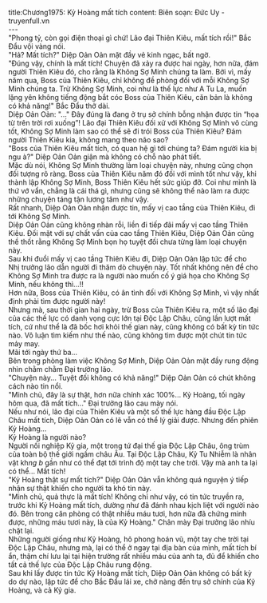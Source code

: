 title:Chương1975: Kỷ Hoàng mất tích
content:
Biên soạn: Đức Uy - truyenfull.vn<br>---<br>"Phong tỷ, còn gọi điện thoại gì chứ! Lão đại Thiên Kiêu, mất tích rồi!" Bắc Đẩu vội vàng nói.<br>"Hả? Mất tích?" Diệp Oản Oản mặt đầy vẻ kinh ngạc, bất ngờ.<br>"Đúng vậy, chính là mất tích! Chuyện đã xảy ra được hai ngày, hơn nữa, đám người Thiên Kiêu đó, cho rằng là Không Sợ Minh chúng ta làm. Bởi vì, mấy năm qua, Boss của Thiên Kiêu, chỉ không đề phòng đối với mỗi Không Sợ Minh chúng ta. Trừ Không Sợ Minh, coi như là thế lực như A Tu La, muốn lặng yên không tiếng động bắt cóc Boss của Thiên Kiêu, căn bản là không có khả năng!" Bắc Đẩu thở dài.<br>Diệp Oản Oản: "..." Đây đúng là đang ở trụ sở chính bỗng nhận được tin “họa từ trên trời rơi xuống”! Lão đại Thiên Kiêu đối xử với Không Sợ Minh vô cùng tốt, Không Sợ Minh làm sao có thể sẽ đi trói Boss của Thiên Kiêu? Đám người Thiên Kiêu kia, không mang theo não sao?<br>"Boss của Thiên Kiêu mất tích, có quan hệ gì tới chúng ta? Đám người kia bị ngu à?" Diệp Oản Oản giận mà không có chỗ nào phát tiết.<br>Mặc dù nói, Không Sợ Minh thường làm loại chuyện này, nhưng cũng chọn đối tượng rõ ràng. Boss của Thiên Kiêu năm đó đối với mình tốt như vậy, khi thành lập Không Sợ Minh, Boss Thiên Kiêu hết sức giúp đỡ. Coi như mình là thứ vớ vẩn, chẳng là cái thá gì, nhưng cũng sẽ không thể nào làm ra được những chuyện táng tận lương tâm như vậy.<br>Rất nhanh, Diệp Oản Oản nhận được tin, mấy vị cao tầng của Thiên Kiêu, đi tới Không Sợ Minh.<br>Diệp Oản Oản cũng không nhàn rỗi, liền đi tiếp đãi mấy vị cao tầng Thiên Kiêu. Đối mặt với sự chất vấn của cao tầng Thiên Kiêu, Diệp Oản Oản cũng thề thốt rằng Không Sợ Minh bọn họ tuyệt đối chưa từng làm loại chuyện này.<br>Sau khi đuổi mấy vị cao tầng Thiên Kiêu đi, Diệp Oản Oản lập tức để cho Nhị trưởng lão dẫn người đi thăm dò chuyện này. Tốt nhất không nên để cho Không Sợ Minh tra được ra là người nào muốn cố ý giá họa cho Không Sợ Minh, nếu không thì…!!<br>Hơn nữa, Boss của Thiên Kiêu, có ân tình đối với Không Sợ Minh, vì vậy nhất định phải tìm được người này!<br>Nhưng mà, sau thời gian hai ngày, trừ Boss của Thiên Kiêu ra, một số lão đại của các thế lực có danh vọng cực lớn tại Độc Lập Châu, cũng lần lượt mất tích, cứ như thể là đã bốc hơi khỏi thế gian này, cũng không có bất kỳ tin tức nào. Vô luận tìm kiếm như thế nào, cũng không tìm được một chút tin tức mảy may.<br>Mãi tới ngày thứ ba…<br>Bên trong phòng làm việc Không Sợ Minh, Diệp Oản Oản mặt đầy rung động nhìn chằm chằm Đại trưởng lão.<br>"Chuyện này... Tuyệt đối không có khả năng!" Diệp Oản Oản có chút không cách nào tin nổi.<br>"Minh chủ, đây là sự thật, hơn nữa chính xác 100%... Kỷ Hoàng, tối ngày hôm qua, đã mất tích..." Đại trưởng lão cau mày nói.<br>Nếu như nói, lão đại của Thiên Kiêu và một số thế lực hàng đầu Độc Lập Châu mất tích, Diệp Oản Oản có lẽ vẫn có thể lý giải được. Nhưng đến phiên Kỷ Hoàng...<br>Kỷ Hoàng là người nào?<br>Người nối nghiệp Kỷ gia, một trong tứ đại thế gia Độc Lập Châu, ông trùm của toàn bộ thế giới ngầm châu Âu. Tại Độc Lập Châu, Kỷ Tu Nhiễm là nhân vật kh*ng b* gần như có thể đạt tới trình độ một tay che trời. Vậy mà anh ta lại có thể... Mất tích!<br>"Kỷ Hoàng thật sự mất tích?" Diệp Oản Oản vẫn không quá nguyện ý tiếp nhận sự thật khiến cho người ta khó tin này.<br>"Minh chủ, quả thực là mất tích! Không chỉ như vậy, có tin tức truyền ra, trước khi Kỷ Hoàng mất tích, dường như đã đánh nhau kịch liệt với người nào đó. Bên trong căn phòng có thật nhiều máu tươi, hơn nữa đã chứng minh được, những máu tươi này, là của Kỷ Hoàng." Chân mày Đại trưởng lão nhíu chặt lại.<br>Những người giống như Kỷ Hoàng, hô phong hoán vũ, một tay che trời tại Độc Lập Châu, nhưng mà, lại có thể ở ngay tại địa bàn của mình, mất tích bí ẩn, thậm chí lưu lại tại hiện trường rất nhiều máu của anh ta, đủ để khiến cho tất cả thế lực của Độc Lập Châu rung động.<br>Sau khi lấy được tin tức Kỷ Hoàng mất tích, Diệp Oản Oản không có bất kỳ do dự nào, lập tức để cho Bắc Đẩu lái xe, chở nàng đến trụ sở chính của Kỷ Hoàng, và cả Kỷ gia.